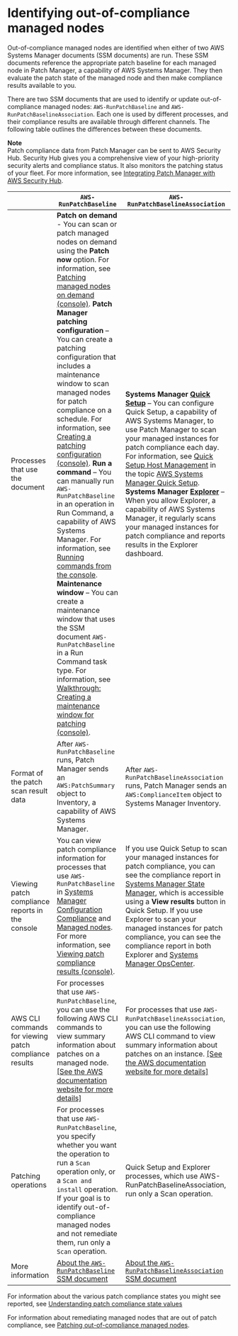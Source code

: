 # Identifying out\-of\-compliance managed nodes<a name="patch-compliance-identify"></a>

Out\-of\-compliance managed nodes are identified when either of two AWS Systems Manager documents \(SSM documents\) are run\. These SSM documents reference the appropriate patch baseline for each managed node in Patch Manager, a capability of AWS Systems Manager\. They then evaluate the patch state of the managed node and then make compliance results available to you\.

There are two SSM documents that are used to identify or update out\-of\-compliance managed nodes: `AWS-RunPatchBaseline` and `AWS-RunPatchBaselineAssociation`\. Each one is used by different processes, and their compliance results are available through different channels\. The following table outlines the differences between these documents\.

**Note**  
Patch compliance data from Patch Manager can be sent to AWS Security Hub\. Security Hub gives you a comprehensive view of your high\-priority security alerts and compliance status\. It also monitors the patching status of your fleet\. For more information, see [Integrating Patch Manager with AWS Security Hub](patch-manager-security-hub-integration.md)\. 


|  | `AWS-RunPatchBaseline` | `AWS-RunPatchBaselineAssociation` | 
| --- | --- | --- | 
| Processes that use the document |  **Patch on demand** \- You can scan or patch managed nodes on demand using the **Patch now** option\. For information, see [Patching managed nodes on demand \(console\)](patch-on-demand.md)\. **Patch Manager patching configuration** – You can create a patching configuration that includes a maintenance window to scan managed nodes for patch compliance on a schedule\. For information, see [Creating a patching configuration \(console\)](create-patching-configuration.md)\. **Run a command** – You can manually run `AWS-RunPatchBaseline` in an operation in Run Command, a capability of AWS Systems Manager\. For information, see [Running commands from the console](rc-console.md)\. **Maintenance window** – You can create a maintenance window that uses the SSM document `AWS-RunPatchBaseline` in a Run Command task type\. For information, see [Walkthrough: Creating a maintenance window for patching \(console\)](sysman-patch-mw-console.md)\.  |  **Systems Manager [Quick Setup](systems-manager-quick-setup.md)** – You can configure Quick Setup, a capability of AWS Systems Manager, to use Patch Manager to scan your managed instances for patch compliance each day\. For information, see [Quick Setup Host Management](quick-setup-host-management.md) in the topic [AWS Systems Manager Quick Setup](systems-manager-quick-setup.md)\. **Systems Manager [Explorer](Explorer.md)** – When you allow Explorer, a capability of AWS Systems Manager, it regularly scans your managed instances for patch compliance and reports results in the Explorer dashboard\.  | 
| Format of the patch scan result data |  After `AWS-RunPatchBaseline` runs, Patch Manager sends an `AWS:PatchSummary` object to Inventory, a capability of AWS Systems Manager\.  |  After `AWS-RunPatchBaselineAssociation` runs, Patch Manager sends an `AWS:ComplianceItem` object to Systems Manager Inventory\.  | 
| Viewing patch compliance reports in the console |  You can view patch compliance information for processes that use `AWS-RunPatchBaseline` in [Systems Manager Configuration Compliance](systems-manager-compliance.md) and [Managed nodes](managed_instances.md)\. For more information, see [Viewing patch compliance results \(console\)](viewing-patch-compliance-results.md)\.  |  If you use Quick Setup to scan your managed instances for patch compliance, you can see the compliance report in [Systems Manager State Manager](systems-manager-state.md), which is accessible using a **View results** button in Quick Setup\. If you use Explorer to scan your managed instances for patch compliance, you can see the compliance report in both Explorer and [Systems Manager OpsCenter](OpsCenter.md)\.  | 
| AWS CLI commands for viewing patch compliance results |  For processes that use `AWS-RunPatchBaseline`, you can use the following AWS CLI commands to view summary information about patches on a managed node\. [\[See the AWS documentation website for more details\]](http://docs.aws.amazon.com/systems-manager/latest/userguide/patch-compliance-identify.html)  |  For processes that use `AWS-RunPatchBaselineAssociation`, you can use the following AWS CLI command to view summary information about patches on an instance\. [\[See the AWS documentation website for more details\]](http://docs.aws.amazon.com/systems-manager/latest/userguide/patch-compliance-identify.html)  | 
| Patching operations |  For processes that use `AWS-RunPatchBaseline`, you specify whether you want the operation to run a `Scan` operation only, or a `Scan and install` operation\. If your goal is to identify out\-of\-compliance managed nodes and not remediate them, run only a `Scan` operation\.  | Quick Setup and Explorer processes, which use AWS\-RunPatchBaselineAssociation, run only a Scan operation\. | 
| More information |  [About the `AWS-RunPatchBaseline` SSM document](patch-manager-about-aws-runpatchbaseline.md)  |  [About the `AWS-RunPatchBaselineAssociation` SSM document](patch-manager-about-aws-runpatchbaselineassociation.md)  | 

For information about the various patch compliance states you might see reported, see [Understanding patch compliance state values](about-patch-compliance-states.md)

For information about remediating managed nodes that are out of patch compliance, see [Patching out\-of\-compliance managed nodes](patch-compliance-remediate.md)\.